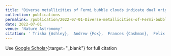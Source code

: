 ```yaml
---
title: "Diverse metallicities of Fermi bubble clouds indicate dual origins in the disk and halo"
collection: publications
permalink: /publication/2022-07-01-Diverse-metallicities-of-Fermi-bubble-clouds-indicate-dual-origins-in-the-disk-and-halo
date: 2022-07-01
venue: 'Nature Astronomy'
citation: ' Trisha {Ashley},  Andrew {Fox},  Frances {Cashman},  Felix {Lockman},  Rongmon {Bordoloi},  Edward {Jenkins},  Bart {Wakker},  Tanveer {Karim}, &quot;Diverse metallicities of Fermi bubble clouds indicate dual origins in the disk and halo.&quot; Nature Astronomy, 2022.'
---
```

Use [Google Scholar](https://scholar.google.com/scholar?q=Diverse+metallicities+of+Fermi+bubble+clouds+indicate+dual+origins+in+the+disk+and+halo){:target="_blank"} for full citation